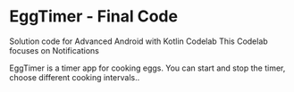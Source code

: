 EggTimer - Final Code 
============================================================================

Solution code for Advanced Android with Kotlin Codelab 
This Codelab focuses on Notifications

EggTimer is a timer app for cooking eggs.
You can start and stop the timer, choose different cooking intervals.. 
